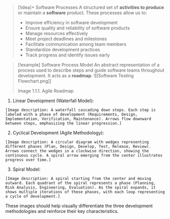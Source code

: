 > [!idea]+ Software Processes
> A structured set of **activities to produce** or maintain a **software** product. These processes allow us to:
> - Improve efficiency in software development
> - Ensure quality and reliability of software products
> - Manage resources effectively
> - Meet project deadlines and milestones
> - Facilitate communication among team members
> - Standardize development practices
> - Track progress and identify issues early

> [!example] Software Process Model
> An abstract representation of a process used to describe steps and guide software teams throughout development. It acts as a **roadmap**.
>![[Software Testing Flowchart.png]]
>
>Image 1.1.1. Agile Roadmap






1. Linear Development (Waterfall Model):
```
[Image description: A waterfall cascading down steps. Each step is labeled with a phase of development (Requirements, Design, Implementation, Verification, Maintenance). Arrows flow downward between steps, emphasizing the linear progression.]
```

2. Cyclical Development (Agile Methodology):
```
[Image description: A circular diagram with wedges representing different phases (Plan, Design, Develop, Test, Release, Review). Arrows connect the wedges in a clockwise direction, showing the continuous cycle. A spiral arrow emerging from the center illustrates progress over time.]
```

3. Spiral Model:
```
[Image description: A spiral starting from the center and moving outward. Each quadrant of the spiral represents a phase (Planning, Risk Analysis, Engineering, Evaluation). As the spiral expands, it shows multiple iterations of these phases, with each loop representing a cycle of development.]
```

These images should help visually differentiate the three development methodologies and reinforce their key characteristics.
